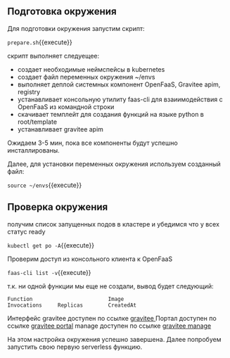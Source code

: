 ## Подготовка окружения
Для  подготовки окружения запустим скрипт: 

`prepare.sh`{{execute}}

скрипт выполняет следуещее:
- создает необходимые неймспейсы в kubernetes
- создает файл переменных окружения ~/envs
- выполняет деплой системных компонент OpenFaaS, Gravitee apim, registry
- устанавливает консольную утилиту faas-cli для взаиимодействия с OpenFaaS из командной строки
- скачивает темплейт для создания функций на языке python в root/template
- устанавливает gravitee apim

Ожидаем 3-5 мин, пока все компоненты будут успешно инсталлированы. 

Далее, для установки переменных окружения используем созданный файл:

`source ~/envs`{{execute}}
## Проверка окружения
получим список запущенных подов в кластере и убедимся что у всех статус ready

`kubectl get po -A`{{execute}}

Проверим доступ из консольного клиента к OpenFaaS 

`faas-cli list -v`{{execute}}

т.к. ни одной функции мы еще не создали, вывод будет следующий:
```
Function                        Image                                           Invocations     Replicas        CreatedAt
```

Интерфейс gravitee доступен по ссылке [gravitee ](https://[[HOST_SUBDOMAIN]]-32100-[[KATACODA_HOST]].environments.katacoda.com/)
Портал доступен по ссылке [gravitee portal](https://[[HOST_SUBDOMAIN]]-32110-[[KATACODA_HOST]].environments.katacoda.com/)
manage доступен по ссылке [gravitee manage](https://[[HOST_SUBDOMAIN]]-32120-[[KATACODA_HOST]].environments.katacoda.com/)

На этом настройка окружения успешно завершена. Далее попробуем запустить свою первую serverless функцию.